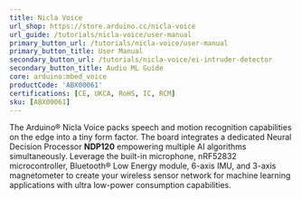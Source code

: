 ```yaml
---
title: Nicla Voice
url_shop: https://store.arduino.cc/nicla-voice
url_guide: /tutorials/nicla-voice/user-manual
primary_button_url: /tutorials/nicla-voice/user-manual
primary_button_title: User Manual
secondary_button_url: /tutorials/nicla-voice/ei-intruder-detector
secondary_button_title: Audio ML Guide
core: arduino:mbed_voice
productCode: 'ABX00061'
certifications: [CE, UKCA, RoHS, IC, RCM]
sku: [ABX00061]
---
```


The Arduino® Nicla Voice packs speech and motion recognition capabilities on the edge into a tiny form factor. The board integrates a dedicated Neural Decision Processor **NDP120** empowering multiple AI algorithms simultaneously. Leverage the built-in microphone, nRF52832 microcontroller, Bluetooth® Low Energy module, 6-axis IMU, and 3-axis magnetometer to create your wireless sensor network for machine learning applications with ultra low-power consumption capabilities.